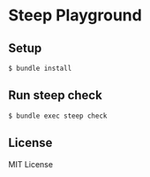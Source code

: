 # Steep Playground

## Setup

```shell
$ bundle install
```

## Run steep check

```shell
$ bundle exec steep check
```

## License

MIT License
